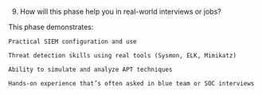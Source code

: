 9. How will this phase help you in real-world interviews or jobs?

This phase demonstrates:

    Practical SIEM configuration and use

    Threat detection skills using real tools (Sysmon, ELK, Mimikatz)

    Ability to simulate and analyze APT techniques

    Hands-on experience that’s often asked in blue team or SOC interviews

